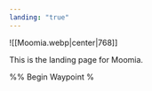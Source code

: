 ```yaml
---
landing: "true"
---
```


![[Moomia.webp|center|768]]

This is the landing page for Moomia.

%% Begin Waypoint %